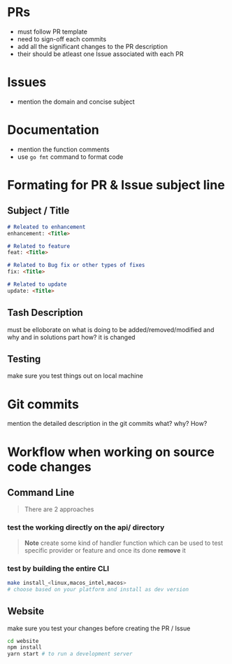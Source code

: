 # PRs
- must follow PR template
- need to sign-off each commits
- add all the significant changes to the PR description
- their should be atleast one Issue associated with each PR

# Issues
- mention the domain and concise subject

# Documentation
- mention the function comments
- use `go fmt` command to format code

# Formating for PR & Issue subject line

## Subject / Title

```markdown
# Releated to enhancement
enhancement: <Title>

# Related to feature
feat: <Title>

# Related to Bug fix or other types of fixes
fix: <Title>

# Related to update
update: <Title>
```

## Tash Description
must be elloborate on what is doing to be added/removed/modified and why
and in solutions part how? it is changed

## Testing

make sure you test things out on local machine

# Git commits

mention the detailed description in the git commits
what? why? How?

# Workflow when working on source code changes
## Command Line

> There are 2 approaches

### test the working directly on the api/ directory

> **Note**
create some kind of handler function which can be used to test specific provider or feature
and once its done **remove** it

### test by building the entire CLI
```bash
make install_<linux,macos_intel,macos>
# choose based on your platform and install as dev version
```

## Website
make sure you test your changes before creating the PR / Issue
```bash
cd website
npm install
yarn start # to run a development server
```